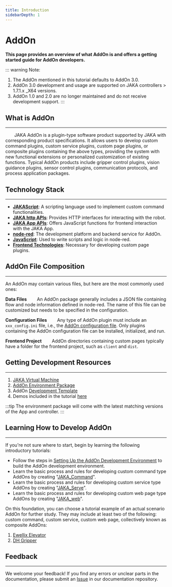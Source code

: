 ```yaml
---
title: Introduction
sidebarDepth: 1
---
```


# AddOn
**This page provides an overview of what AddOn is and offers a getting started guide for AddOn developers.**

::: warning Note:
1. The AddOn mentioned in this tutorial defaults to AddOn 3.0.
2. AddOn 3.0 development and usage are supported on JAKA controllers > 1.7.1.x _X64 versions.
3. AddOn 1.0 and 2.0 are no longer maintained and do not receive development support.
:::

## What is AddOn
---
&emsp;&emsp;JAKA AddOn is a plugin-type software product supported by JAKA with corresponding product specifications. It allows users to develop custom command plugins, custom service plugins, custom page plugins, or composite plugins containing the above types, providing the system with new functional extensions or personalized customization of existing functions. Typical AddOn products include gripper control plugins, vision guidance plugins, sensor control plugins, communication protocols, and process application packages.

## Technology Stack
---
- [**JAKAScript**](/en/guide/jks.html): A scripting language used to implement custom command functionalities.
- [**JAKA http APIs**](https://console-docs.apipost.cn/preview/4799a89c0be775ce/48bff16c603e4a42): Provides HTTP interfaces for interacting with the robot.
- [**JAKA App APIs**](/en/guide/addOn/AppAPI.html): Offers JavaScript functions for frontend interaction with the JAKA App.
- [**node-red**](https://nodered.org/docs/): The development platform and backend service for AddOn.
- [**JavaScript**](https://developer.mozilla.org/zh-CN/docs/Learn/JavaScript): Used to write scripts and logic in node-red.
- [**Frontend Technologies**](https://web.dev/learn/html/): Necessary for developing custom page plugins.

## AddOn File Composition
---
An AddOn may contain various files, but here are the most commonly used ones:

**Data Files**
&emsp;&emsp;An AddOn package generally includes a JSON file containing flow and node information defined in node-red. The name of this file can be customized but needs to be specified in the configuration.

**Configuration Files**
&emsp;&emsp;Any type of AddOn plugin must include an `xxx_config.ini` file, i.e., the [AddOn configuration file](/en/guide/addOn/iniConfig). Only plugins containing the AddOn configuration file can be installed, initialized, and run.

**Frontend Project**
&emsp;&emsp;AddOn directories containing custom pages typically have a folder for the frontend project, such as `client` and `dist`.

## Getting Development Resources
---

1. [JAKA Virtual Machine](https://github.com/JakaCobot/JAKASim)
2. [AddOn Environment Package](https://github.com/JakaCobot/jaka_addon_kit/releases)
3. AddOn [Development Template](https://github.com/JakaCobot/jaka_addon_kit)
4. Demos included in the tutorial [here](https://github.com/JakaCobot/jaka_addon_kit)

:::tip
The environment package will come with the latest matching versions of the App and controller.
:::

## Learning How to Develop AddOn
---

If you're not sure where to start, begin by learning the following introductory tutorials:

* Follow the steps in [Setting Up the AddOn Development Environment](./environment.md) to build the AddOn development environment.
* Learn the basic process and rules for developing custom command type AddOns by creating "[JAKA_Command](./JAKA_Command.md)".
* Learn the basic process and rules for developing custom service type AddOns by creating "[JAKA_Serve](./JAKA_Serve.md)".
* Learn the basic process and rules for developing custom web page type AddOns by creating "[JAKA_web](./JAKA_web.md)".

On this foundation, you can choose a tutorial example of an actual scenario AddOn for further study. They may include at least two of the following: custom command, custom service, custom web page, collectively known as composite AddOns:
<!-- Demo content needs confirmation, currently only detailed custom command block provided? -->
1. [Ewellix Elevator]()
2. [DH Gripper]()

<!-- todo Add more tutorials covering each type of scenario: gripper, elevator, vision, etc. -->

## Feedback
---

We welcome your feedback! If you find any errors or unclear parts in the documentation, please submit an [Issue](https://github.com/JakaCobot/JakaCobot.github.io/issues) in our documentation repository.
<!-- Provide links to the addonkit repository and this documentation -->
